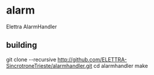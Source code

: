 # alarm
Elettra AlarmHandler


## building
git clone --recursive http://github.com/ELETTRA-SincrotroneTrieste/alarmhandler.git
cd alarmhandler
make
